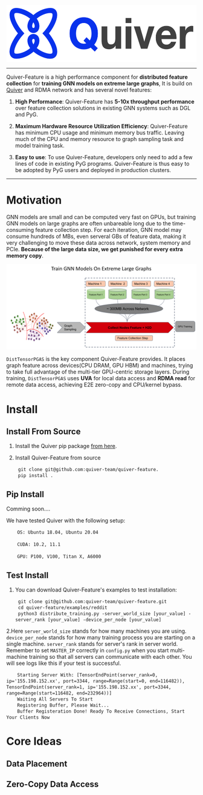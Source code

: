 [pypi-image]: https://badge.fury.io/py/torch-geometric.svg
[pypi-url]: https://pypi.org/project/quiver-feature/

<p align="center">
  <img height="150" src="https://github.com/quiver-team/torch-quiver/blob/main/docs/multi_medias/imgs/quiver-logo-min.png" />
</p>

--------------------------------------------------------------------------------

Quiver-Feature is a high performance component for **distributed feature collection** for **training GNN models on extreme large graphs**, It is build on [Quiver](https://github.com/quiver-team/torch-quiver) and RDMA network and has several novel features:

1. **High Performance**: Quiver-Feature has **5-10x throughput performance** over feature collection solutions in existing GNN systems such as DGL and PyG. 

2. **Maximum Hardware Resource Utilization Efficiency**: Quiver-Feature has minimum CPU usage and minimum memory bus traffic. Leaving much of the CPU and memory resource to graph sampling task and model training task.

3. **Easy to use**: To use Quiver-Feature, developers only need to add a few lines of code in existing PyG programs. Quiver-Feature is thus easy to be adopted by PyG users and deployed in production clusters.

--------------------------------------------------------------------------------
# Motivation 
<!--Challenge -->
GNN models are small and can be computed very fast on GPUs, but training GNN models on large graphs are often unbareable long due to the time-consuming feature collection step. For each iteration, GNN model may consume hundreds of MBs, even serveral GBs of feature data, making it very challenging to move these data across network, system memory and PCIe. **Because of the large data size, we get punished for every extra memory copy**. 

![train_gnn_models_on_large_graph](docs/imgs/train_gnn_on_large_graphs.png)

<!--Current Systems -->
`DistTensorPGAS` is the key component Quiver-Feature provides. It places graph feature across devices(CPU DRAM, GPU HBM) and machines, trying to take full advantage of the multi-tier GPU-centric storage layers. During training, `DistTensorPGAS` uses **UVA** for local data access and **RDMA read** for remote data access, achieving E2E zero-copy and CPU/kernel bypass.


# Install

## Install From Source
1. Install the Quiver pip package [from here](https://github.com/quiver-team/torch-quiver).

2. Install Quiver-Feature from source

        git clone git@github.com:quiver-team/quiver-feature.
        pip install .

## Pip Install

Comming soon....

We have tested Quiver with the following setup:

        OS: Ubuntu 18.04, Ubuntu 20.04

        CUDA: 10.2, 11.1

        GPU: P100, V100, Titan X, A6000

## Test Install

1. You can download Quiver-Feature's examples to test installation:

        git clone git@github.com:quiver-team/quiver-feature.git
        cd quiver-feature/examples/reddit
        python3 distribute_training.py -server_world_size [your_value] -server_rank [your_value] -device_per_node [your_value]

2.Here `server_world_size` stands for how many machines you are using. `device_per_node` stands for how many training process you are starting on a single machine. `server_rank` stands for server's rank in server world. Remember to set `MASTER_IP` correctly in `config.py` when you start multi-machine training so that all servers can communicate with each other. You will see logs like this if your test is successful.

        Starting Server With: [TensorEndPoint(server_rank=0, ip='155.198.152.xx', port=3344, range=Range(start=0, end=116482)), TensorEndPoint(server_rank=1, ip='155.198.152.xx', port=3344, range=Range(start=116482, end=232964))]
        Waiting All Servers To Start
        Registering Buffer, Please Wait...
        Buffer Registeration Done! Ready To Receive Connections, Start Your Clients Now
       

# Core Ideas

## Data Placement

## Zero-Copy Data Access